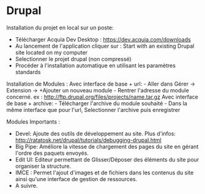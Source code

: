# Drupal

Installation du projet en local sur un poste:
  - Télécharger Acquia Dev Desktop : https://dev.acquia.com/downloads
  - Au lancement de l'application cliquer sur : Start with an existing Drupal site located on my computer
  - Selectionner le projet drupal (non compressé)
  - Procéder à l'installation automatique en utilisant les paramètres standards

Installation de Modules : 
  Avec interface de base + url:
    - Aller dans Gérer -> Extension -> +Ajouter un nouveau module
    - Rentrer l'adresse du module concerné. ex : http://ftp.drupal.org/files/projects/name.tar.gz
  Avec interface de base + archive:
    - Télécharger l'archive du module souhaité
    - Dans la même interface que pour l'url, Selectionner l'archive puis enregistrer

Modules Importants :
  - Devel: Ajoute des outils de développement au site. Plus d'infos: http://ratatosk.net/drupal/tutorials/debugging-drupal.html
  - Big Pipe: Améliore la vitesse de chargement des pages du site en gérant l'ordre des paquets envoyés.
  - Edit UI: Editeur permettant de Glisser/Déposer des éléments du site pour organiser la structure.
  - IMCE : Permet l'ajout d'images et de fichiers dans les contenus du site ainsi qu'une interface de gestion de ressources.
  - A suivre.
